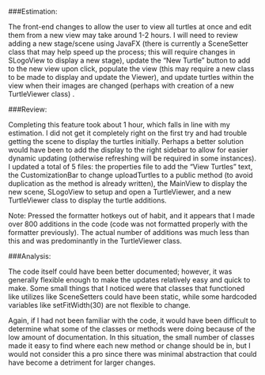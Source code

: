 ###Estimation: 

The front-end changes to allow the user to view all turtles at once and edit them from a new view may take around 1-2 hours. I will need to review adding a new stage/scene using JavaFX (there is currently a SceneSetter class that may help speed up the process; this will require changes in SLogoView to display a new stage), update the “New Turtle” button to add to the new view upon click, populate the view (this may require a new class to be made to display and update the Viewer), and update turtles within the view when their images are changed (perhaps with creation of a new TurtleViewer class) .

###Review: 

Completing this feature took about 1 hour, which falls in line with my estimation. I did not get it completely right on the first try and had trouble getting the scene to display the turtles initially. Perhaps a better solution would have been to add the display to the right sidebar to allow for easier dynamic updating (otherwise refreshing will be required in some instances). I updated a total of 5 files: the properties file to add the “View Turtles” text, the CustomizationBar to change uploadTurtles to a public method (to avoid duplication as the method is already written), the MainView to display the new scene, SLogoView to setup and open a TurtleViewer, and a new TurtleViewer class to display the turtle additions. 

Note: Pressed the formatter hotkeys out of habit, and it appears that I made over 800 additions in the code (code was not formatted properly with the formatter previously). The actual number of additions was much less than this and was predominantly in the TurtleViewer class.

###Analysis:

The code itself could have been better documented; however, it was generally flexible enough to make the updates relatively easy and quick to make. Some small things that I noticed were that classes that functioned like utilizes like SceneSetters could have been static, while some hardcoded variables like setFitWidth(30) are not flexible to change.

Again, if I had not been familiar with the code, it would have been difficult to determine what some of the classes or methods were doing because of the low amount of documentation. In this situation, the small number of classes made it easy to find where each new method or change should be in, but I would not consider this a pro since there was minimal abstraction that could have become a detriment for larger changes.
